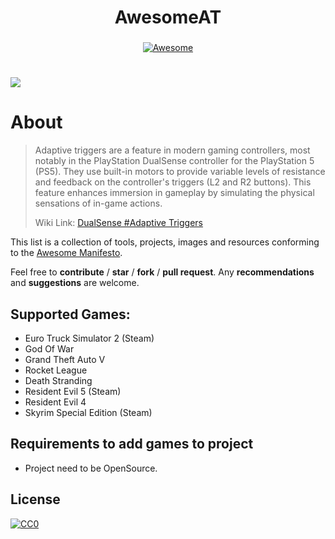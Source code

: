 <h1 align="center">AwesomeAT</h1>
<h3 align="center"></h3>
</p>
</p>
  <p align="center">
  <p align="center">

     
<div align="center">
    
[![Awesome](https://awesome.re/badge.svg)](https://awesome.re)

</div>

<h1 align="center"></h1>
</p>
</p>

<img src="https://github.com/josealissonbr/DualSenseAT/blob/main/screenshots/v0.1.0.2.png?raw=true" align="center" />

# About
> Adaptive triggers are a feature in modern gaming controllers, most notably in the PlayStation DualSense controller for the PlayStation 5 (PS5). They use built-in motors to provide variable levels of resistance and feedback on the controller's triggers (L2 and R2 buttons). This feature enhances immersion in gameplay by simulating the physical sensations of in-game actions.
>
> Wiki Link: [DualSense #Adaptive Triggers](https://www.pcgamingwiki.com/wiki/Controller:DualSense#Games_with_adaptive_trigger_support)

This list is a collection of tools, projects, images and resources conforming to the [Awesome Manifesto](https://github.com/sindresorhus/awesome/blob/main/awesome.md).

Feel free to **contribute** / **star** / **fork** / **pull request**. Any **recommendations** and **suggestions** are welcome.

## **Supported Games:**
- Euro Truck Simulator 2 (Steam)
- God Of War
- Grand Theft Auto V
- Rocket League
- Death Stranding
- Resident Evil 5 (Steam)
- Resident Evil 4
- Skyrim Special Edition (Steam)

## **Requirements to add games to project**
- Project need to be OpenSource.

## License
[![CC0](http://mirrors.creativecommons.org/presskit/buttons/88x31/svg/cc-zero.svg)](https://creativecommons.org/publicdomain/zero/1.0/)
